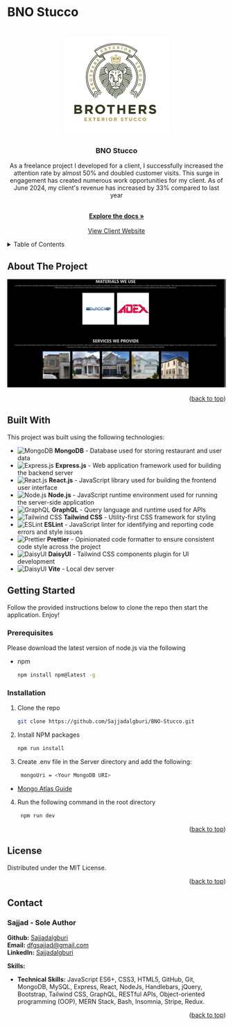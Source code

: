# BNO Stucco

<!-- Improved compatibility of back to top link: See: https://github.com/othneildrew/Best-README-Template/pull/73 -->

<!-- Copyright (c) 2021 Othneil Drew -->

<a name="readme-top"></a>


<!-- PROJECT LOGO -->
<br />
<div align="center">
  <a href="https://github.com/Sajjadalgburi/Book-Search-Engine">
    <img src="./client/images/logo/logo.png" alt="Cool Games Logo" height="230" width="250">
  </a>

<h3 align="center">BNO Stucco</h3>


As a freelance project I developed for a client, I successfully increased the attention rate by almost 50% and doubled customer visits. This surge in engagement has created numerous work opportunities for my client. As of June 2024, my client's revenue has increased by 33% compared to last year

<br />
<a href="https://github.com/Sajjadalgburi/BNO-Stucco.git"><strong>Explore the docs »</strong></a>
<br />
<br />
<a href="https://bnostucco.com">View Client Website</a> 


  </p>
</div>

<!-- TABLE OF CONTENTS -->
<details>
  <summary>Table of Contents</summary>
  <ol>
    <li>
      <a href="#about-the-project">About The Project</a>
      <ul>
        <li><a href="#built-with">Built With</a></li>
      </ul>
    </li>
    <li>
      <a href="#getting-started">Getting Started</a>
      <ul>
        <li><a href="#prerequisites">Prerequisites</a></li>
        <li><a href="#installation">Installation</a></li>
      </ul>
    </li>
    <!-- <li><a href="#usage">Usage</a></li> -->
    <!-- <li><a href="#roadmap">Roadmap</a></li> -->
    <li><a href="#license">License</a></li>
    <li><a href="#contact">Contact</a></li>
    <!-- <li><a href="#acknowledgments">Acknowledgments</a></li> -->
  </ol>
</details>

<!-- ABOUT THE PROJECT -->

## About The Project

![Website Screen Shot][product-screenshot]

<p align="right">(<a href="#readme-top">back to top</a>)</p>

## Built With

This project was built using the following technologies:

- ![MongoDB][mongodb-logo] **MongoDB** - Database used for storing restaurant and user data
- ![Express.js][express-logo] **Express.js** - Web application framework used for building the backend server
- ![React.js][react-logo] **React.js** - JavaScript library used for building the frontend user interface
- ![Node.js][node-logo] **Node.js** - JavaScript runtime environment used for running the server-side application
- ![GraphQL][graphql-logo] **GraphQL** - Query language and runtime used for APIs
- ![Tailwind CSS][tailwind-logo] **Tailwind CSS** - Utility-first CSS framework for styling
- ![ESLint][eslint-logo] **ESLint** - JavaScript linter for identifying and reporting code errors and style issues
- ![Prettier][prettier-logo] **Prettier** - Opinionated code formatter to ensure consistent code style across the project
- ![DaisyUI][daisyui-logo] **DaisyUI** - Tailwind CSS components plugin for UI development
- ![DaisyUI][vite-logo] **Vite** - Local dev server



## Getting Started

Follow the provided instructions below to clone the repo then start the application. Enjoy!

### Prerequisites

Please download the latest version of node.js via the following

- npm
  ```sh
  npm install npm@latest -g
  ```

### Installation

1. Clone the repo
   ```sh
   git clone https://github.com/Sajjadalgburi/BNO-Stucco.git
   ```
2. Install NPM packages
   ```sh
   npm run install
   ```
3. Create .env file in the Server directory and add the following:
   ```sh
    mongoUri = <Your MongoDB URI>
   ```

 - [Mongo Atlas Guide](https://www.mongodb.com/docs/guides/atlas/connection-string/)
   
4. Run the following command in the root directory 
   ```sh
    npm run dev
   ```

<p align="right">(<a href="#readme-top">back to top</a>)</p>

<!-- USAGE EXAMPLES -->
<!--
## Usage

Use this space to show useful examples of how a project can be used. Additional screenshots, code examples and demos work well in this space. You may also link to more resources.

_For more examples, please refer to the [Documentation](https://example.com)_

<p align="right">(<a href="#readme-top">back to top</a>)</p>

ROADMAP -->
<!--
## Roadmap

- [ ] Feature 1
- [ ] Feature 2
- [ ] Feature 3
  - [ ] Nested Feature

See the [open issues](https://github.com/Sajjadalgburi/Book-Search-Engine/issues) for a full list of proposed features (and known issues).

<p align="right">(<a href="#readme-top">back to top</a>)</p>


<!-- LICENSE -->

## License

Distributed under the MIT License.

<p align="right">(<a href="#readme-top">back to top</a>)</p>

<!-- CONTACT -->
## Contact

### Sajjad - Sole Author

**Github:** [Sajjadalgburi](https://github.com/Sajjadalgburi)  
**Email:** [dfgsajjad@gmail.com](mailto:dfgsajjad@gmail.com)  
**LinkedIn:** [Sajjadalgburi](https://www.linkedin.com/in/Sajjadalgburi)  

**Skills:**
- **Technical Skills:** JavaScript ES6+, CSS3, HTML5, GitHub, Git, MongoDB, MySQL, Express, React, NodeJs, Handlebars, jQuery, Bootstrap, Tailwind CSS, GraphQL, RESTful APIs, Object-oriented programming (OOP), MERN Stack, Bash, Insomnia, Stripe, Redux.


<p align="right">(<a href="#readme-top">back to top</a>)</p>

<!-- ACKNOWLEDGMENTS -->
<!--
## Acknowledgments

- []()
- []()
- []()

<p align="right">(<a href="#readme-top">back to top</a>)</p> -->

<!-- MARKDOWN LINKS & IMAGES -->
<!-- https://www.markdownguide.org/basic-syntax/#reference-style-links -->
<!-- Markdown for logos -->
<!-- Markdown for additional logos -->


<!-- Markdown logo URLS -->
[vite-logo]: https://img.shields.io/badge/Vite-5A0EF8?style=for-the-badge&logo=vite&logoColor=white
[daisyui-logo]: https://img.shields.io/badge/DaisyUI-5A0EF8?style=for-the-badge&logo=daisyui&logoColor=white
[rapidapi-logo]: https://img.shields.io/badge/RapidAPI-0091FF?style=for-the-badge&logo=rapidapi&logoColor=white
[redux-logo]: https://img.shields.io/badge/Redux-764ABC?style=for-the-badge&logo=redux&logoColor=white
[eslint-logo]: https://img.shields.io/badge/ESLint-4B32C3?style=for-the-badge&logo=eslint&logoColor=white
[prettier-logo]: https://img.shields.io/badge/Prettier-F7B93E?style=for-the-badge&logo=prettier&logoColor=black
[flowbite-logo]: https://img.shields.io/badge/Flowbite%20React-38B2AC?style=for-the-badge&logo=react&logoColor=white
[graphql-logo]: https://img.shields.io/badge/GraphQL-E10098?style=for-the-badge&logo=graphql&logoColor=white
[tailwind-logo]: https://img.shields.io/badge/Tailwind%20CSS-38B2AC?style=for-the-badge&logo=tailwind-css&logoColor=white
[bootstrap-logo]: https://img.shields.io/badge/Bootstrap-563D7C?style=for-the-badge&logo=bootstrap&logoColor=white
[stripe-logo]: https://img.shields.io/badge/Stripe-008CDD?style=for-the-badge&logo=stripe&logoColor=white
[google-logo]: https://img.shields.io/badge/Google%20APIs-4285F4?style=for-the-badge&logo=google&logoColor=white
[mongodb-logo]: https://img.shields.io/badge/MongoDB-4EA94B?style=for-the-badge&logo=mongodb&logoColor=white
[express-logo]: https://img.shields.io/badge/Express.js-404D59?style=for-the-badge
[react-logo]: https://img.shields.io/badge/React-20232A?style=for-the-badge&logo=react&logoColor=61DAFB
[node-logo]: https://img.shields.io/badge/Node.js-43853D?style=for-the-badge&logo=node.js&logoColor=white
[contributors-shield]: https://img.shields.io/github/contributors/Sajjadalgburi/Book-Search-Engine.svg?style=for-the-badge
[contributors-url]: https://github.com/Sajjadalgburi/BNO-Stucco.git/graphs/contributors
[forks-shield]: https://img.shields.io/github/forks/Sajjadalgburi/Book-Search-Engine.svg?style=for-the-badge
[forks-url]: https://github.com/Sajjadalgburi/BNO-Stucco.git/network/members
[stars-shield]: https://img.shields.io/github/stars/Sajjadalgburi/Book-Search-Engine.svg?style=for-the-badge
[stars-url]: https://github.com/Sajjadalgburi/BNO-Stucco.git/stargazers
[issues-shield]: https://img.shields.io/github/issues/Sajjadalgburi/Book-Search-Engine.svg?style=for-the-badge
[issues-url]: https://img.shields.io/badge/License-MIT-yellow.svg
[license-shield]: https://img.shields.io/github/license/Sajjadalgburi/Book-Search-Engine.svg?style=for-the-badge
[license-url]: https://img.shields.io/badge/License-MIT-yellow.svg
[linkedin-shield]: https://img.shields.io/badge/-LinkedIn-black.svg?style=for-the-badge&logo=linkedin&colorB=555
[linkedin-url]: https://linkedin.com/in/Sajjadalgburi
[product-screenshot]: ./client/images/web-screenshot/website.png
[Next.js]: https://img.shields.io/badge/next.js-000000?style=for-the-badge&logo=nextdotjs&logoColor=white
[Next-url]: https://nextjs.org/
[React.js]: https://img.shields.io/badge/React-20232A?style=for-the-badge&logo=react&logoColor=61DAFB
[React-url]: https://reactjs.org/
[Vue.js]: https://img.shields.io/badge/Vue.js-35495E?style=for-the-badge&logo=vuedotjs&logoColor=4FC08D
[Vue-url]: https://vuejs.org/
[Angular.io]: https://img.shields.io/badge/Angular-DD0031?style=for-the-badge&logo=angular&logoColor=white
[Angular-url]: https://angular.io/
[Svelte.dev]: https://img.shields.io/badge/Svelte-4A4A55?style=for-the-badge&logo=svelte&logoColor=FF3E00
[Svelte-url]: https://svelte.dev/
[Laravel.com]: https://img.shields.io/badge/Laravel-FF2D20?style=for-the-badge&logo=laravel&logoColor=white
[Laravel-url]: https://laravel.com
[Bootstrap.com]: https://img.shields.io/badge/Bootstrap-563D7C?style=for-the-badge&logo=bootstrap&logoColor=white
[Bootstrap-url]: https://getbootstrap.com
[JQuery.com]: https://img.shields.io/badge/jQuery-0769AD?style=for-the-badge&logo=jquery&logoColor=white
[JQuery-url]: https://jquery.com
